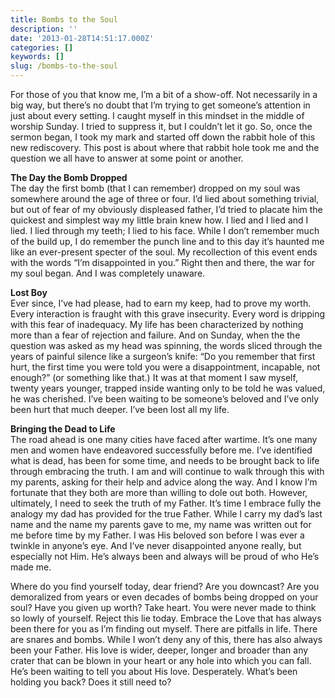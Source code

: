 ```yaml
---
title: Bombs to the Soul
description: ''
date: '2013-01-28T14:51:17.000Z'
categories: []
keywords: []
slug: /bombs-to-the-soul
---
```


For those of you that know me, I’m a bit of a show-off. Not necessarily in a big way, but there’s no doubt that I’m trying to get someone’s attention in just about every setting. I caught myself in this mindset in the middle of worship Sunday. I tried to suppress it, but I couldn’t let it go. So, once the sermon began, I took my mark and started off down the rabbit hole of this new rediscovery. This post is about where that rabbit hole took me and the question we all have to answer at some point or another.

**The Day the Bomb Dropped**  
The day the first bomb (that I can remember) dropped on my soul was somewhere around the age of three or four. I’d lied about something trivial, but out of fear of my obviously displeased father, I’d tried to placate him the quickest and simplest way my little brain knew how. I lied and I lied and I lied. I lied through my teeth; I lied to his face. While I don’t remember much of the build up, I do remember the punch line and to this day it’s haunted me like an ever-present specter of the soul. My recollection of this event ends with the words “I’m disappointed in you.” Right then and there, the war for my soul began. And I was completely unaware.

**Lost Boy**  
Ever since, I’ve had please, had to earn my keep, had to prove my worth. Every interaction is fraught with this grave insecurity. Every word is dripping with this fear of inadequacy. My life has been characterized by nothing more than a fear of rejection and failure. And on Sunday, when the the question was asked as my head was spinning, the words sliced through the years of painful silence like a surgeon’s knife: “Do you remember that first hurt, the first time you were told you were a disappointment, incapable, not enough?” (or something like that.) It was at that moment I saw myself, twenty years younger, trapped inside wanting only to be told he was valued, he was cherished. I’ve been waiting to be someone’s beloved and I’ve only been hurt that much deeper. I’ve been lost all my life.

**Bringing the Dead to Life**  
The road ahead is one many cities have faced after wartime. It’s one many men and women have endeavored successfully before me. I’ve identified what is dead, has been for some time, and needs to be brought back to life through embracing the truth. I am and will continue to walk through this with my parents, asking for their help and advice along the way. And I know I’m fortunate that they both are more than willing to dole out both. However, ultimately, I need to seek the truth of my Father. It’s time I embrace fully the analogy my dad has provided for the true Father. While I carry my dad’s last name and the name my parents gave to me, my name was written out for me before time by my Father. I was His beloved son before I was ever a twinkle in anyone’s eye. And I’ve never disappointed anyone really, but especially not Him. He’s always been and always will be proud of who He’s made me.

Where do you find yourself today, dear friend? Are you downcast? Are you demoralized from years or even decades of bombs being dropped on your soul? Have you given up worth? Take heart. You were never made to think so lowly of yourself. Reject this lie today. Embrace the Love that has always been there for you as I’m finding out myself. There are pitfalls in life. There are snares and bombs. While I won’t deny any of this, there has also always been your Father. His love is wider, deeper, longer and broader than any crater that can be blown in your heart or any hole into which you can fall. He’s been waiting to tell you about His love. Desperately. What’s been holding you back? Does it still need to?